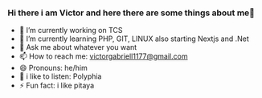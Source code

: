 ### Hi there i am Victor and here there are some things about me👋 

- 🔭 I’m currently working on TCS
- 🌱 I’m currently learning PHP, GIT, LINUX also starting Nextjs and .Net
- 💬 Ask me about whatever you want
- 📫 How to reach me: victorgabriell1177@gmail.com
- 😄 Pronouns: he/him
- 🎼 i like to listen: Polyphia 
- ⚡ Fun fact: i like pitaya

